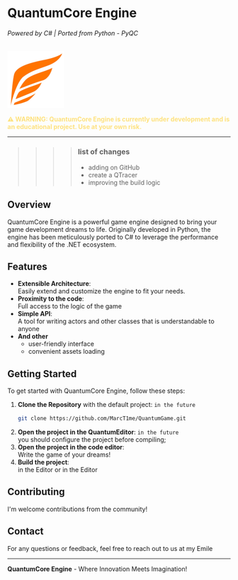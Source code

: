 # QuantumCore Engine
###### Powered by C# | Ported from Python - PyQC

<img alt="main" height="128" src="Engine\Data\Assets\QuantumCore.png" width="128"/>

<p style="color:rgba(255,200,0,0.5); font-weight:bold;">⚠️ WARNING: QuantumCore Engine is currently under development and is an educational project. Use at your own risk.</p>

---
>>>> ### list of changes
>>>> - adding on GitHub
>>>> - create a QTracer
>>>> - improving the build logic

## Overview
QuantumCore Engine is a powerful game engine designed to bring your game development dreams to life. Originally developed in Python, the engine has been meticulously ported to C# to leverage the performance and flexibility of the .NET ecosystem.

## Features
- **Extensible Architecture**:\
    Easily extend and customize the engine to fit your needs.
- **Proximity to the code**:\
    Full access to the logic of the game
- **Simple API**:\
    A tool for writing actors and other classes that is understandable to anyone
- **And other**
  - user-friendly interface
  - convenient assets loading

## Getting Started
To get started with QuantumCore Engine, follow these steps:

1. **Clone the Repository** with the default project: `in the future`
    ```bash 
    git clone https://github.com/MarcT1me/QuantumGame.git
    ```
2. **Open the project in the QuantumEditor**: `in the future`\
      you should configure the project before compiling; 
3. **Open the project in the code editor**:\
      Write the game of your dreams!
4. **Build the project**:\
      in the Editor or in the Editor

## Contributing
I'm welcome contributions from the community!

## Contact
For any questions or feedback, feel free to reach out to us at my Emile

---

**QuantumCore Engine** - Where Innovation Meets Imagination!